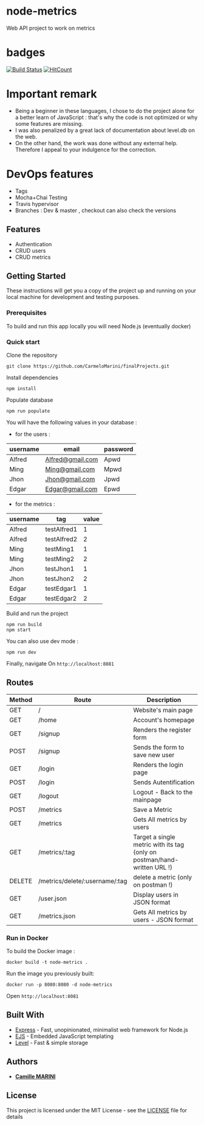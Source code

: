 # node-metrics
Web API project to work on metrics
# badges
[![Build Status](https://travis-ci.com/CarmeloMarini/finalProjects.svg?branch=master)](https://travis-ci.com/CarmeloMarini/finalProjects) 
[![HitCount](http://hits.dwyl.io/CarmeloMarini/finalProjects.svg)](http://hits.dwyl.io/CarmeloMarini/finalProjects)

# Important remark
- Being a beginner in these languages, I chose to do the project alone for a better learn of JavaScript : that's why the code is not optimized or why some features are missing. 
- I was also penalized by a great lack of documentation about level.db on the web.
- On the other hand, the work was done without any external help. Therefore I appeal to your indulgence for the correction.

# DevOps features 
- Tags 
- Mocha+Chai Testing 
- Travis hypervisor
- Branches : Dev & master , checkout can also check the versions 

## Features

  * Authentication
  * CRUD users
  * CRUD metrics

## Getting Started

These instructions will get you a copy of the project up and running on your local machine for development and testing purposes.

### Prerequisites

To build and run this app locally you will need Node.js (eventually docker)

### Quick start

Clone the repository
```console
git clone https://github.com/CarmeloMarini/finalProjects.git
```

Install dependencies
```console
npm install
```

Populate database
```console
npm run populate
```

You will have the following values in your database  :

- for the users :

| username | email | password |
| - | - | - |
| Alfred | Alfred@gmail.com | Apwd |
| Ming | Ming@gmail.com | Mpwd |
| Jhon | Jhon@gmail.com | Jpwd |
| Edgar | Edgar@gmail.com | Epwd |


- for the metrics :

| username | tag | value |
| - | - | - |
| Alfred | testAlfred1 | 1 |
| Alfred | testAlfred2 | 2 |
| Ming | testMing1 | 1 |
| Ming | testMing2 | 2 |
| Jhon | testJhon1 | 1 |
| Jhon | testJhon2 | 2 |
| Edgar | testEdgar1 | 1 |
| Edgar | testEdgar2 | 2 |

Build and run the project
```console
npm run build
npm start
```

You can also use dev mode :
```console
npm run dev
```

Finally, navigate On `http://localhost:8081` 

## Routes

| Method | Route | Description |
| - | - | - |
| GET | / | Website's main page |
| GET | /home | Account's homepage |
| GET | /signup | Renders the register form |
| POST | /signup | Sends the form to save new user |
| GET | /login | Renders the login page |
| POST | /login | Sends Autentification |
| GET | /logout | Logout - Back to the mainpage |
| POST | /metrics | Save a Metric |
| GET | /metrics | Gets All metrics by users |
| GET | /metrics/:tag | Target a single metric with its tag (only on postman/hand-written URL !) |
| DELETE | /metrics/delete/:username/:tag | delete a metric (only on postman !)|
| GET | /user.json | Display users in JSON format |
| GET | /metrics.json | Gets All metrics by users - JSON format |




### Run in Docker

To build the Docker image :
```console
docker build -t node-metrics .
```

Run the image you previously built:
```console
docker run -p 8080:8080 -d node-metrics
```

Open `http://localhost:8081` 





## Built With

* [Express](https://expressjs.com/) - Fast, unopinionated, minimalist web framework for Node.js
* [EJS](https://ejs.co/) - Embedded JavaScript templating
* [Level](https://github.com/Level/level) - Fast & simple storage

## Authors

* [**Camille MARINI**](https://github.com/CarmeloMarini)

## License

This project is licensed under the MIT License - see the [LICENSE](LICENSE) file for details


